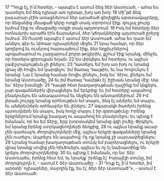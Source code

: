 17 “Դուք էլ, ի՛մ հօտեր, - այսպէս է ասում ձեզ Տէր Աստուած, - ահա ես դատելու եմ ձեզ ոչխար առ ոչխար, խոյ առ խոյ: 18 Մի՞թէ ձեզ բաւարար չէին առաջներում ձեր արածած գեղեցիկ արօտավայրերը, որ ձեզանից մնացած կերը ոտքի տակ տրորում էիք. զուլալ ջուրը խմում էիք ու մնացածը ոտքի տակ պղտորում: 19 Իսկ իմ հօտերը ձեր ոտնակոխ արածն էին ճարակում, ձեր կճղակներից պղտորած ջրերը խմում: 20 Ուստի այսպէս է ասում Տէր Աստուած. ահա ես դատ եմ անելու գէր եւ նիհար ոչխարների միջեւ 21 նրա համար, որ ձեր կողերով եւ ուսերով հարուածում էիք, ձեր եղջիւրներով պոզահարում ու չարչարում բոլոր թոյլերին, քշում էիք նրանց, մինչեւ որ հօտերս ցիրուցան եղան: 22 Ես փրկելու եմ հօտերս, ու այլեւս յափշտակութիւն չի լինելու: 23 Դատելու եմ խոյ առ խոյ ու նրանց վրայ մի հովիւ եմ կարգելու՝ իմ ծառայ Դաւթին, եւ նա հովուելու է նրանց: Նա է նրանց համար հովիւ լինելու, իսկ ես՝ Տէրս, լինելու եմ նրանց Աստուածը, 24 եւ իմ ծառայ Դաւիթն էլ՝ իշխան նրանց մէջ: Սա ես՝ Տէրս խօսեցի: 25 Դաւթի հետ խաղաղութեան դաշինք եմ կնքելու. չար գազաններին վերացնելու եմ երկրից: Եւ իմ հօտերը ապահով բնակուելու են անապատում եւ ննջելու են անտառներում: 26 Իմ լերան շուրջը նրանց օրհնութիւն եմ տալու, ձեզ էլ անձրեւ եմ տալու. եւ անձրեւներն օրհնաբեր են լինելու: 27 Ագարակի ծառերն իրենց պտուղներն են տալու, իսկ հողը տալու է իր զօրութիւնը: Իրենց երկրներում նրանք խաղաղ ու ապահով են բնակուելու: Եւ պէտք է իմանան, որ ես եմ Տէրը, երբ խորտակեմ նրանց վզի լուծը: Փրկելու եմ նրանց իրենց ստրկացնողների ձեռքից, 28 ու այլեւս նրանք աւար չեն դառնալու ժողովուրդների մէջ, այլեւս երկրի գազանները նրանց չեն ուտելու: Ապրելու են ապահով: Ոչ ոք նրանց չի սարսափեցնելու: 29 Նրանց համար խաղաղութեան տունկ եմ բարձրացնելու, ու երկրի վրայ նրանք սովից չեն հիւծուելու այլեւս եւ ոչ էլ նախատինք են կրելու ժողովուրդներից: 30 Եւ պէտք է իմանան, որ ես՝ Տէր Աստուածս, իրենց հետ եմ, եւ նրանք՝ իրենք էլ՝ Իսրայէլի տունը, իմ ժողովուրդն է, - ասում է Տէր Աստուածը: - 31 Դուք էլ, ի՛մ հօտեր, իմ արօտի՛ ոչխարներ, մարդիկ էք, ես էլ՝ ձեր Տէր Աստուած”», - ասում է Տէր Աստուած:
